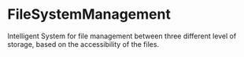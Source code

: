 # FileSystemManagement
Intelligent System for file management between three different level of storage, based on the accessibility of the files. 
